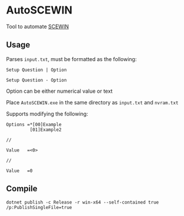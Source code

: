 # AutoSCEWIN
Tool to automate [SCEWIN](https://github.com/ab3lkaizen/SCEHUB)

## Usage
Parses `input.txt`, must be formatted as the following:

`Setup Question | Option`

`Setup Question - Option`

Option can be either numerical value or text

Place `AutoSCEWIN.exe` in the same directory as `input.txt` and `nvram.txt`

Supports modifying the following:

```
Options	=*[00]Example
         [01]Example2

//

Value	=<0>

//

Value	=0
```

## Compile
`dotnet publish -c Release -r win-x64 --self-contained true /p:PublishSingleFile=true`

